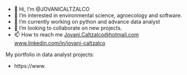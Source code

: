 - 👋 Hi, I’m @JOVANICALTZALCO
- 👀 I’m interested in environmental science, agroecology and software.
- 🌱 I’m currently working on python and advance data analyst
- 💞️ I’m looking to collaborate on new projects.
- 📫 How to reach me Jovani.Caltzalco@hotmail.com 
www.linkedin.com/in/jovani-caltzalco
<!---
JOVANICALTZALCO/JOVANICALTZALCO is a ✨ special ✨ repository because its `README.md` (this file) appears on your GitHub profile.
You can click the Preview link to take a look at your changes.
--->
My portfolio in data analyst projects:
- https://www.
